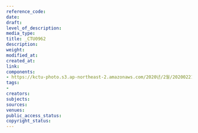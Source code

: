 ```yaml
---
reference_code: 
date: 
draft: 
level_of_description: 
media_type: 
title: _CTU0962
description: 
weight: 
modified_at: 
created_at: 
link: 
components:
- https://kctu-photo.s3.ap-northeast-2.amazonaws.com/2020년/2월/20200221_2.22+희망버스+연기+기자회견/_CTU0962.jpg
tags:
- 
creators: 
subjects: 
sources: 
venues: 
public_access_status: 
copyright_status: 
---
```

